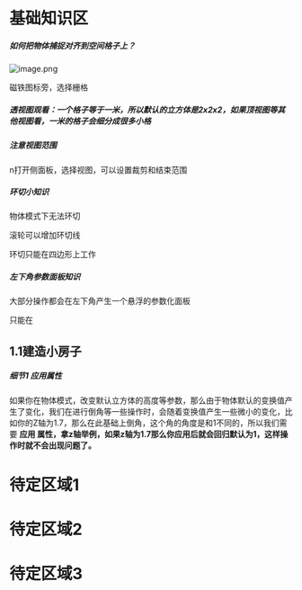 # 基础知识区

##### **如何把物体捕捉对齐到空间格子上？**

![image.png](https://cdn.jsdelivr.net/gh/ymingZ/note-gen-image-sync@main/2025-05/ed1c4223-f1a7-4359-a699-47065540a1d8.png)

磁铁图标旁，选择栅格

##### **透视图观看：一个格子等于一米，所以默认的立方体是2x2x2，如果顶视图等其他视图看，一米的格子会细分成很多小格**

##### 注意视图范围

n打开侧面板，选择视图，可以设置裁剪和结束范围

##### 环切小知识

物体模式下无法环切

滚轮可以增加环切线

环切只能在四边形上工作

##### 左下角参数面板知识

大部分操作都会在左下角产生一个悬浮的参数化面板

只能在


## 1.1建造小房子

##### 细节1 应用属性

如果你在物体模式，改变默认立方体的高度等参数，那么由于物体默认的变换值产生了变化，我们在进行倒角等一些操作时，会随着变换值产生一些微小的变化，比如你的Z轴为1.7，那么在此基础上倒角，这个角的角度是和1不同的，所以我们需要 **应用 属性，拿z轴举例，如果z轴为1.7那么你应用后就会回归默认为1，这样操作时就不会出现问题了。**


# 待定区域1

# 待定区域2

# 待定区域3
